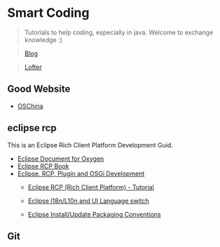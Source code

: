# Smart Coding
> Tutorials to help coding, especially in java. Welcome to exchange knowledge :)
 
 > [Blog](https://my.oschina.net/liuyuanyuangogo)
 
 > [Lofter](http://poetryface.lofter.com/)

## Good Website
* [OSChina](https://my.oschina.net/)


## eclipse rcp
This is an Eclipse Rich Client Platform Development Guid.

* [Eclipse Document for Oxygen](https://help.eclipse.org/oxygen/index.jsp)
* [Eclipse RCP Book](https://wiki.eclipse.org/Rich_Client_Platform/Book)
* [Eclipse, RCP, Plugin and OSGi Development](http://www.vogella.com/tutorials/eclipse.html)
  * [Eclipse RCP (Rich Client Platform) - Tutorial](http://www.vogella.com/tutorials/EclipseRCP/article.html)
  * [Eclipse I18n/L10n and UI Language switch](http://www.vogella.com/tutorials/EclipseInternationalization/article.html)
  
  
  * [Eclipse Install/Update Packaging Conventions](https://www.eclipse.org/equinox/p2/repository_packaging.html)
 

## Git


  

